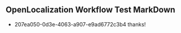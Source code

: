 ## OpenLocalization Workflow Test MarkDown

* 207ea050-0d3e-4063-a907-e9ad6772c3b4 
thanks!



<!--HONumber=Feb16_HO1-->
